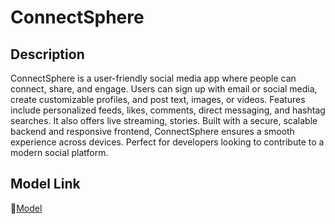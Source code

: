 # ConnectSphere

## Description
ConnectSphere is a user-friendly social media app where people can connect, share, and engage. Users can sign up with email or social media, create customizable profiles, and post text, images, or videos. Features include personalized feeds, likes, comments, direct messaging, and hashtag searches. It also offers live streaming, stories. Built with a secure, scalable backend and responsive frontend, ConnectSphere ensures a smooth experience across devices. Perfect for developers looking to contribute to a modern social platform.

## Model Link
🔗[Model](https://app.eraser.io/workspace/y2REgHqhdmTUjmRU4C1g?origin=share)